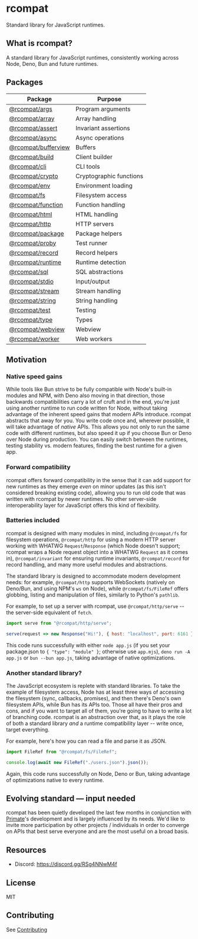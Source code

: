 # rcompat

Standard library for JavaScript runtimes.

## What is rcompat?

A standard library for JavaScript runtimes, consistently working across Node,
Deno, Bun and future runtimes.

## Packages

| Package                                   | Purpose                          |
|-------------------------------------------|----------------------------------|
|[@rcompat/args](packages/args)             | Program arguments                |
|[@rcompat/array](packages/array)           | Array handling                   |
|[@rcompat/assert](packages/assert)         | Invariant assertions             |
|[@rcompat/async](packages/async)           | Async operations                 |
|[@rcompat/bufferview](packages/bufferview) | Buffers                          |
|[@rcompat/build](packages/build)           | Client builder                   |
|[@rcompat/cli](packages/cli)               | CLI tools                        |
|[@rcompat/crypto](packages/crypto)         | Cryptographic functions          |
|[@rcompat/env](packages/env)               | Environment loading              |
|[@rcompat/fs](packages/fs)                 | Filesystem access                |
|[@rcompat/function](packages/function)     | Function handling                |
|[@rcompat/html](packages/html)             | HTML handling                    |
|[@rcompat/http](packages/http)             | HTTP servers                     |
|[@rcompat/package](packages/package)       | Package helpers                  |
|[@rcompat/proby](packages/proby)           | Test runner                      |
|[@rcompat/record](packages/record)         | Record helpers                   |
|[@rcompat/runtime](packages/runtime)       | Runtime detection                |
|[@rcompat/sql](packages/sql)               | SQL abstractions                 |
|[@rcompat/stdio](packages/stdio)           | Input/output                     |
|[@rcompat/stream](packages/stream)         | Stream handling                  |
|[@rcompat/string](packages/string)         | String handling                  |
|[@rcompat/test](packages/test)             | Testing                          |
|[@rcompat/type](packages/type)             | Types                            |
|[@rcompat/webview](packages/webview)       | Webview                          |
|[@rcompat/worker](packages/worker)         | Web workers                      |

## Motivation

### Native speed gains

While tools like Bun strive to be fully compatible with Node's built-in modules
and NPM, with Deno also moving in that direction, those backwards
compatibilities carry a lot of cruft and in the end, you're just using another
runtime to run code written for Node, without taking advantage of the inherent
speed gains that modern APIs introduce. rcompat abstracts that away for you.
You write code once and, wherever possible, it will take advantage of *native*
APIs. This allows you not only to run the same code with different runtimes,
but also speed it up if you choose Bun or Deno over Node during production. You
can easily switch between the runtimes, testing stability vs. modern features,
finding the best runtime for a given app.

### Forward compatibility

rcompat offers forward compatibility in the sense that it can add support for
new runtimes as they emerge *even* on minor updates (as this isn't considered
breaking existing code), allowing you to run old code that was written with
rcompat by newer runtimes. No other server-side interoperability layer for
JavaScript offers this kind of flexibility.

### Batteries included

rcompat is designed with many modules in mind, including `@rcompat/fs` for
filesystem operations, `@rcompat/http` for using a modern HTTP server working
with WHATWG `Request`/`Response` (which Node doesn't support; rcompat wraps
a Node request object into a WHATWG `Request` as it comes in),
`@rcompat/invariant` for ensuring runtime invariants, `@rcompat/record` for
record handling, and many more useful modules and abstractions.

The standard library is designed to accommodate modern development needs: for
example, `@rcompat/http` supports WebSockets (natively on Deno/Bun, and using
NPM's `ws` on Node), while `@rcompat/fs/FileRef` offers globbing, listing and
manipulation of files, similarly to Python's `pathlib`.

For example, to set up a server with rcompat, use `@rcompat/http/serve` -- the
server-side equivalent of `fetch`.

```js
import serve from "@rcompat/http/serve";

serve(request => new Response("Hi!"), { host: "localhost", port: 6161 });
```

This code runs successfully with either `node app.js` (if you set your
package.json to `{ "type": "module" }`; otherwise use `app.mjs`), `deno run
-A app.js` or `bun --bun app.js`, taking advantage of native optimizations.

### Another standard library?

The JavaScript ecosystem is replete with standard libraries. To take the
example of filesystem access, Node has at least three ways of accessing the
filesystem (sync, callbacks, promises), and then there's Deno's own filesystem
APIs, while Bun has its APIs too. Those all have their pros and cons, and if
you want to target all of them, you're going to have to write a lot of
branching code. rcompat is an abstraction over that, as it plays the role of
both a standard library *and* a runtime compatibility layer -- write once,
target everything.

For example, here's how you can read a file and parse it as JSON.

```js
import FileRef from "@rcompat/fs/FileRef";

console.log(await new FileRef("./users.json").json());
```

Again, this code runs successfully on Node, Deno or Bun, taking advantage of
optimizations native to every runtime.

## Evolving standard — input needed

rcompat has been quietly developed the last few months in conjunction with
[Primate](https://primate.run)'s development and is largely influenced by its
needs. We'd like to invite more participation by other projects / individuals
in order to converge on APIs that best serve everyone and are the most useful
on a broad basis.

## Resources

* Discord: https://discord.gg/RSg4NNwM4f

## License

MIT

## Contributing

See [Contributing](CONTRIBUTING.md)
